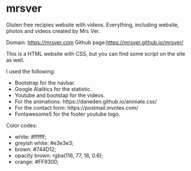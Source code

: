 # mrsver

<!DOCTYPE html>
<html>
<body>

Gluten free recipies website with videos. Everything, including website, photos and videos created by Mrs Ver.

Domain: https://mrsver.com
Github page:https://mrsver.github.io/mrsver/

This is a HTML website with CSS, but you can find some script on the site as well.

I used the following:
<ul>
    <li>Bootstrap for the navbar.</li>
    <li>Google Alalitics for the statistic.</li>
    <li>Youtube and bootstap for the videos.</li>
    <li>For the animations: https://daneden.github.io/animate.css/</li>
    <li>For the contact form: https://postmail.invotes.com/</li>
    <li>Fontawesome5 for the footer youtube logo.</li>
</ul>

Color codes:
<ul>
    <li>white: #ffffff;</li>
    <li>greyish white: #e3e3e3;</li>
    <li>brown: #744D12;</li>
    <li>opacity brown: rgba(116, 77, 18, 0.6);</li>
    <li>orange: #FF9300;</li>
</ul>

</body>
</html>
